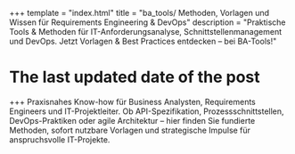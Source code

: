 +++
template = "index.html"
title = "ba_tools/ Methoden, Vorlagen und Wissen für Requirements Engineering & DevOps"
description = "Praktische Tools & Methoden für IT-Anforderungsanalyse, Schnittstellenmanagement und DevOps. Jetzt Vorlagen & Best Practices entdecken – bei BA-Tools!"
# The last updated date of the post 

+++
Praxisnahes Know-how für Business Analysten, Requirements Engineers und IT-Projektleiter. Ob API-Spezifikation, Prozessschnittstellen, DevOps-Praktiken oder agile Architektur – hier finden Sie fundierte Methoden, sofort nutzbare Vorlagen und strategische Impulse für anspruchsvolle IT-Projekte.

